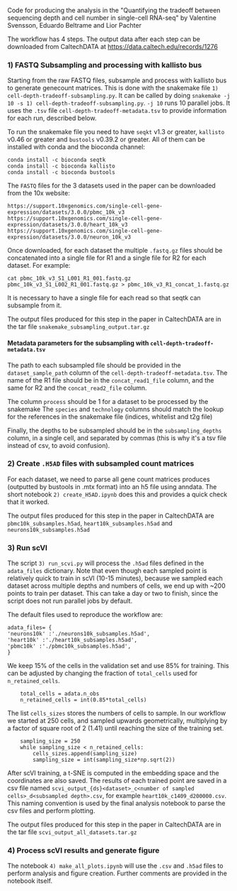 Code for producing the analysis in the "Quantifying the tradeoff between sequencing depth and cell number in single-cell RNA-seq" by Valentine Svensson, Eduardo Beltrame and Lior Pachter



The workflow has 4 steps. The output data after each step can be downloaded from CaltechDATA at https://data.caltech.edu/records/1276

### 1) FASTQ Subsampling and processing with kallisto bus 

Starting from the raw FASTQ files, subsample and process with kallisto bus to generate genecount matrices. This is done with the snakemake file `1) cell-depth-tradeoff-subsampling.py`. It can be called  by doing `snakemake -j 10 -s 1) cell-depth-tradeoff-subsampling.py`. `-j 10` runs 10 parallel jobs. It uses the `.tsv` file `cell-depth-tradeoff-metadata.tsv` to provide information for each run, described below.

To run the snakemake file you need to have `seqkt` v1.3 or greater, `kallisto` v0.46 or greater and `bustools` v0.39.2 or greater. All of them can be installed with conda and the bioconda channel:
```
conda install -c bioconda seqtk
conda install -c bioconda kallisto
conda install -c bioconda bustools
```

The `FASTQ` files for the 3 datasets used in the paper can be downloaded from the 10x website:
```
https://support.10xgenomics.com/single-cell-gene-expression/datasets/3.0.0/pbmc_10k_v3
https://support.10xgenomics.com/single-cell-gene-expression/datasets/3.0.0/heart_10k_v3
https://support.10xgenomics.com/single-cell-gene-expression/datasets/3.0.0/neuron_10k_v3
```

Once downloaded, for each dataset the multiple `.fastq.gz` files should be concatenated into a single file for R1 and a single file for R2 for each dataset. For example:
```
cat pbmc_10k_v3_S1_L001_R1_001.fastq.gz pbmc_10k_v3_S1_L002_R1_001.fastq.gz > pbmc_10k_v3_R1_concat_1.fastq.gz
```
It is necessary to have a single file for each read so that seqtk can subsample from it.

The output files produced for this step in the paper in CaltechDATA are in the tar file `snakemake_subsampling_output.tar.gz`

#### Metadata parameters for the subsampling with `cell-depth-tradeoff-metadata.tsv`

The path to each subsampled file should be provided in the `dataset_sample_path` column of the `cell-depth-tradeoff-metadata.tsv`. The name of the R1 file should be in the `concat_read1_file` column, and the same for R2 and the `concat_read2_file` column. 

The column `process` should be 1 for a dataset to be processed by the snakemake
The `species` and `technology` columns should match the lookup for the references in the snakemake file (indices, whitelist and t2g file)

Finally, the depths to be subsampled should be in the `subsampling_depths` column, in a single cell, and separated by commas (this is why it's a tsv file instead of csv, to avoid confusion).


### 2) Create `.H5AD` files with subsampled count matrices

For each dataset, we need to parse all gene count matrices produces (outputted by bustools in .mtx format) into an h5 file using anndata. The short notebook `2) create_H5AD.ipynb` does this and provides a quick check that it worked. 

The output files produced for this step in the paper in CaltechDATA are `pbmc10k_subsamples.h5ad`, `heart10k_subsamples.h5ad` and `neurons10k_subsamples.h5ad`


### 3) Run scVI

The script `3) run_scvi.py` will process the `.h5ad` files defined in the `adata_files` dictionary. Note that even though each sampled point is relatively quick to train in scVI (10-15 minutes), because we sampled each dataset across multiple depths and numbers of cells, we end up with ~200 points to train per dataset. This can take a day or two to finish, since the script does not run parallel jobs by default. 


The default files used to reproduce the workflow are:
```
adata_files= {
'neurons10k' :'./neurons10k_subsamples.h5ad',     
'heart10k' :'./heart10k_subsamples.h5ad',
'pbmc10k' :'./pbmc10k_subsamples.h5ad',    
}
```

We keep 15% of the cells in the validation set and use 85% for training. This can be adjusted by changing the fraction of `total_cells` used for `n_retained_cells`.
```
    total_cells = adata.n_obs
    n_retained_cells = int(0.85*total_cells)
```

The list `cells_sizes` stores the numbers of cells to sample. In our workflow we started at 250 cells, and sampled upwards geometrically, multiplying by a factor of square root of 2 (1.41) until reaching the size of the training set.   

```
    sampling_size = 250
    while sampling_size < n_retained_cells:
        cells_sizes.append(sampling_size)
        sampling_size = int(sampling_size*np.sqrt(2))
```
After scVI training, a t-SNE is computed in the embedding space and the coordinates are also saved. 
The results of each trained point are saved in a csv file named `scvi_output_{ds}<dataset>_c<number of sampled cells>_d<subsampled depth>.csv`, for example `heart10k_c1409_d200000.csv`. This naming convention is used by the final analysis notebook to parse the csv files and perform plotting.

The output files produced for this step in the paper in CaltechDATA are in the tar file `scvi_output_all_datasets.tar.gz`

### 4) Process scVI results and generate figure

The notebook `4) make_all_plots.ipynb` will use the `.csv` and `.h5ad` files to perform analysis and figure creation. Further comments are provided in the notebook itself.
